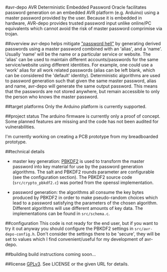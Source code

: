 #avr-depo
AVR Deterministic Embedded Password Oracle facilitates password generation
on an embedded AVR platform (e.g. Arduino) using a master password provided
by the user. Because it is embedded in hardware, AVR-depo provides trusted
password input unlike online/PC equivalents which cannot avoid the risk of
master password comprimise via trojan.

##overview
avr-depo helps mitigate ["password hell"](https://en.wikipedia.org/wiki/Password_fatigue) 
by generating derived passwords using a master password combined with 
an 'alias', and a 'name'. Usually 'name' will be the name or a particular 
service or website. The 'alias' can be used to maintain different 
accounts/passwords for the same service/website using different identities. 
For example, one could use a 'work' alias for all work related passwords 
(alias can be left blank, which can be considered the 'default' identity). 
Deterministic algorithms are used to password generation such that given 
the same master password, alias and name, avr-depo will generate the same 
output password. This means that the passwords are not stored anywhere, 
but remain accessible to only the person who knows the master password.

##target platforms
Only the Arduino platform is currently supported.

##project status
The arduino firmware is currently only a proof of concept. Some
planned features are missing and the code has not been audited for 
vulnerabilities.

I'm currently working on creating a PCB prototype from my breadboarded 
prototype.

##technical details
 * master key generation: [PBKDF2](https://en.wikipedia.org/wiki/PBKDF2) is
   used to transform the master password into key material for use by the
   password generation algorithms. The salt and PBKDF2 rounds parameter
   are configurable (see the configuration section). The PBKDF2 source
   code (`src/crypto_pbkdf2.c`) was ported from the openssl implementation.

 * password generation: the algorithms all consume the key bytes produced
   by PBKDF2 in order to make pseudo-random choices which lead to a 
   password satisfying the parameters of the chosen algorithm. Different
   algorithms will use different amounts of key data. The implementations
   can be found in `src/schema.c`.

##configuration
This code is not ready for the end user, but if you want to try it out anyway
you should configure the PBKDF2 settings in `src/avr-depo-config.h`. Don't
consider the settings there to be 'secure', they will be set to values which
I find convenient/useful for my development of avr-depo.

##building
build instructions coming soon...

##license
[GPLv3](http://www.gnu.org/licenses/gpl-3.0.html). See LICENSE or the 
given URL for details.  
